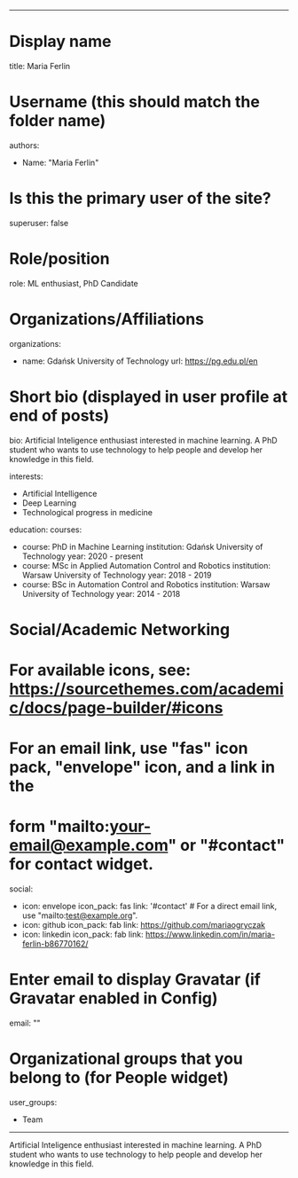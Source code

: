 ---
# Display name
title: Maria Ferlin

# Username (this should match the folder name)
authors:
- Name: "Maria Ferlin"

# Is this the primary user of the site?
superuser: false

# Role/position
role: ML enthusiast, PhD Candidate

# Organizations/Affiliations
organizations:
- name: Gdańsk University of Technology
  url: https://pg.edu.pl/en

# Short bio (displayed in user profile at end of posts)
bio: Artificial Inteligence enthusiast interested in machine learning. A PhD student who wants to use technology to help people and develop her knowledge in this field.

interests:
- Artificial Intelligence
- Deep Learning
- Technological progress in medicine

education:
  courses:
  - course: PhD in Machine Learning
    institution: Gdańsk University of Technology
    year: 2020 - present
  - course: MSc in Applied Automation Control and Robotics
    institution: Warsaw University of Technology
    year: 2018 - 2019
  - course: BSc in Automation Control and Robotics
    institution: Warsaw University of Technology
    year: 2014 - 2018

# Social/Academic Networking
# For available icons, see: https://sourcethemes.com/academic/docs/page-builder/#icons
#   For an email link, use "fas" icon pack, "envelope" icon, and a link in the
#   form "mailto:your-email@example.com" or "#contact" for contact widget.

social:
- icon: envelope
  icon_pack: fas
  link: '#contact'  # For a direct email link, use "mailto:test@example.org".
- icon: github
  icon_pack: fab
  link: https://github.com/mariaogryczak
- icon: linkedin
  icon_pack: fab
  link: https://www.linkedin.com/in/maria-ferlin-b86770162/


# Enter email to display Gravatar (if Gravatar enabled in Config)
email: ""

# Organizational groups that you belong to (for People widget)
user_groups:
 - Team
 
 ---

Artificial Inteligence enthusiast interested in machine learning. A PhD student who wants to use technology to help people and develop her knowledge in this field.
